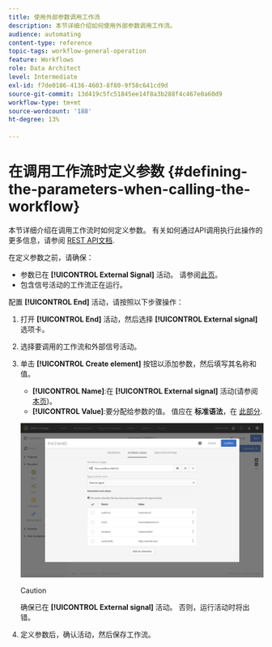 ```yaml
---
title: 使用外部参数调用工作流
description: 本节详细介绍如何使用外部参数调用工作流。
audience: automating
content-type: reference
topic-tags: workflow-general-operation
feature: Workflows
role: Data Architect
level: Intermediate
exl-id: f7de0186-4136-4603-8f80-9f58c641cd9d
source-git-commit: 13d419c5fc51845ee14f8a3b288f4c467e0a60d9
workflow-type: tm+mt
source-wordcount: '188'
ht-degree: 13%

---
```


# 在调用工作流时定义参数 {#defining-the-parameters-when-calling-the-workflow}

本节详细介绍在调用工作流时如何定义参数。 有关如何通过API调用执行此操作的更多信息，请参阅 [REST API文档](../../api/using/triggering-a-signal-activity.md).

在定义参数之前，请确保：

* 参数已在 **[!UICONTROL External Signal]** 活动。 请参阅[此页](../../automating/using/declaring-parameters-external-signal.md)。
* 包含信号活动的工作流正在运行。

配置 **[!UICONTROL End]** 活动，请按照以下步骤操作：

1. 打开 **[!UICONTROL End]** 活动，然后选择 **[!UICONTROL External signal]** 选项卡。
1. 选择要调用的工作流和外部信号活动。
1. 单击 **[!UICONTROL Create element]** 按钮以添加参数，然后填写其名称和值。

   * **[!UICONTROL Name]**:在 **[!UICONTROL External signal]** 活动(请参阅 [本页](../../automating/using/declaring-parameters-external-signal.md))。
   * **[!UICONTROL Value]**:要分配给参数的值。 值应在 **标准语法**，在 [此部分](../../automating/using/advanced-expression-editing.md#standard-syntax).

   ![](assets/extsignal_definingparameters_2.png)

   >[!CAUTION]
   >
   >确保已在 **[!UICONTROL External signal]** 活动。 否则，运行活动时将出错。

1. 定义参数后，确认活动，然后保存工作流。
